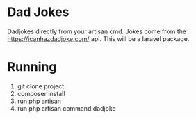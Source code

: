# Dad Jokes 
Dadjokes directly from your artisan cmd. Jokes come from the https://icanhazdadjoke.com/ api. 
This will be a laravel package. 

# Running 
 1. git clone project
 2. composer install 
 3. run php artisan 
 4. run php artisan command:dadjoke
